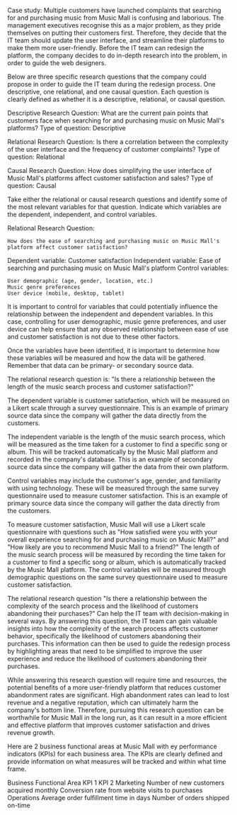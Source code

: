 Case study:
Multiple customers have launched complaints that searching for and purchasing music from Music Mall is confusing and laborious.
The management executives recognise this as a major problem, as they pride themselves on putting their customers first. 
Therefore, they decide that the IT team should update the user interface, and streamline their platforms to make them more user-friendly.
Before the IT team can redesign the platform, the company decides to do in-depth research into the problem, in order to guide the web designers.

Below are three specific research questions that the company could propose in order to guide the IT team during the redesign process.
One descriptive, one relational, and one causal question. Each question is clearly defined as whether it is a descriptive, relational, or causal question.

Descriptive Research Question:
What are the current pain points that customers face when searching for and purchasing music on Music Mall's platforms?
Type of question: Descriptive

Relational Research Question:
Is there a correlation between the complexity of the user interface and the frequency of customer complaints?
Type of question: Relational

Causal Research Question:
How does simplifying the user interface of Music Mall's platforms affect customer satisfaction and sales?
Type of question: Causal

Take either the relational or causal research questions and identify some of the most relevant variables for that question. 
Indicate which variables are the dependent, independent, and control variables. 

Relational Research Question:

    How does the ease of searching and purchasing music on Music Mall's platform affect customer satisfaction?

Dependent variable: Customer satisfaction
Independent variable: Ease of searching and purchasing music on Music Mall's platform
Control variables:

    User demographic (age, gender, location, etc.)
    Music genre preferences
    User device (mobile, desktop, tablet)

It is important to control for variables that could potentially influence the relationship between the independent and dependent variables.
In this case, controlling for user demographic, music genre preferences, and user device can help ensure that any observed relationship between ease 
of use and customer satisfaction is not due to these other factors.

Once the variables have been identified, it is important to determine how these variables will be measured and how the data will be gathered. 
Remember that data can be primary- or secondary source data. 

The relational research question is: "Is there a relationship between the length of the music search process and customer satisfaction?"

The dependent variable is customer satisfaction, which will be measured on a Likert scale through a survey questionnaire.
This is an example of primary source data since the company will gather the data directly from the customers.

The independent variable is the length of the music search process, which will be measured as the time taken for a customer to find a specific song or album. 
This will be tracked automatically by the Music Mall platform and recorded in the company's database.
This is an example of secondary source data since the company will gather the data from their own platform.

Control variables may include the customer's age, gender, and familiarity with using technology.
These will be measured through the same survey questionnaire used to measure customer satisfaction. 
This is an example of primary source data since the company will gather the data directly from the customers.

To measure customer satisfaction, Music Mall will use a Likert scale questionnaire with questions such as 
"How satisfied were you with your overall experience searching for and purchasing music on Music Mall?" and 
"How likely are you to recommend Music Mall to a friend?" 
The length of the music search process will be measured by recording the time taken for a customer to find a specific song or album, 
which is automatically tracked by the Music Mall platform. 
The control variables will be measured through demographic questions on the same survey questionnaire used to measure customer satisfaction.

The relational research question "Is there a relationship between the complexity of the search process and the likelihood of customers
abandoning their purchases?" Can help the IT team with decision-making in several ways. By answering this question, the IT team can gain valuable insights into
how the complexity of the search process affects customer behavior, specifically the likelihood of customers abandoning their purchases. This information can then
be used to guide the redesign process by highlighting areas that need to be simplified to improve the user experience and reduce the likelihood of customers
abandoning their purchases.

While answering this research question will require time and resources, the potential benefits of a more user-friendly platform that reduces customer abandonment 
rates are significant. High abandonment rates can lead to lost revenue and a negative reputation, which can ultimately harm the company's bottom line. Therefore, 
pursuing this research question can be worthwhile for Music Mall in the long run, as it can result in a more efficient and effective platform that improves 
customer satisfaction and drives revenue growth.

Here are 2 business functional areas at Music Mall with ey performance indicators (KPIs) for each business area. 
The KPIs are clearly defined and provide information on what measures will be tracked and within what time frame. 

Business Functional Area	KPI 1	KPI 2
Marketing	Number of new customers acquired monthly	Conversion rate from website visits to purchases
Operations	Average order fulfillment time in days	Number of orders shipped on-time

